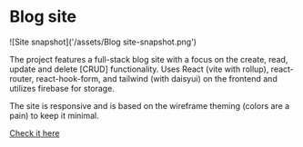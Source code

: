 # Blog site

![Site snapshot]('/assets/Blog site-snapshot.png')

The project features a full-stack blog site with a focus on the create, read, update and delete [CRUD] functionality. 
Uses React (vite with rollup), react-router, react-hook-form, and tailwind (with daisyui) on the frontend and utilizes firebase for storage.

The site is responsive and is based on the wireframe theming (colors are a pain) to keep it minimal.

[Check it here](https://blog-site-ecru-phi.vercel.app/)